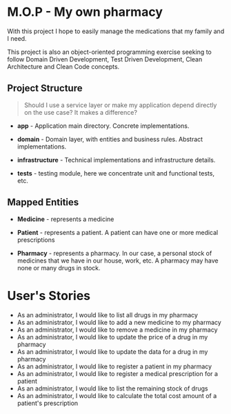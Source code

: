 # M.O.P - My own pharmacy

With this project I hope to easily manage the medications that my family and I need.


This project is also an object-oriented programming exercise seeking to follow Domain Driven Development, Test Driven Development, Clean Architecture and Clean Code concepts.

## Project Structure

> Should I use a service layer or make my
> application depend directly on the use case?
> It makes a difference?

- **app** - Application main directory. Concrete implementations.

- **domain** - Domain layer, with entities and business rules. Abstract implementations.

- **infrastructure** - Technical implementations and infrastructure details.

- **tests** - testing module, here we concentrate unit and functional tests, etc.


## Mapped Entities

- **Medicine** - represents a medicine

- **Patient** - represents a patient. A patient can have one or more medical prescriptions

- **Pharmacy** - represents a pharmacy. In our case, a personal stock of medicines that we have in our house, work, etc. A pharmacy may have none or many drugs in stock.

# User's Stories

- As an administrator, I would like to list all drugs in my pharmacy
- As an administrator, I would like to add a new medicine to my pharmacy
- As an administrator, I would like to remove a medicine in my pharmacy
- As an administrator, I would like to update the price of a drug in my pharmacy
- As an administrator, I would like to update the data for a drug in my pharmacy
- As an administrator, I would like to register a patient in my pharmacy
- As an administrator, I would like to register a medical prescription for a patient
- As an administrator, I would like to list the remaining stock of drugs
- As an administrator, I would like to calculate the total cost amount of a patient's prescription